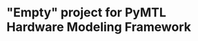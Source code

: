 "Empty" project for PyMTL Hardware Modeling Framework
=========================================================================

